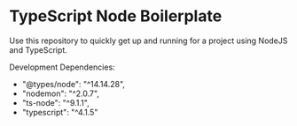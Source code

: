 # TypeScript Node Boilerplate

Use this repository to quickly get up and running for a project using NodeJS and TypeScript.

Development Dependencies:
* "@types/node": "^14.14.28",
* "nodemon": "^2.0.7",
* "ts-node": "^9.1.1",
* "typescript": "^4.1.5"